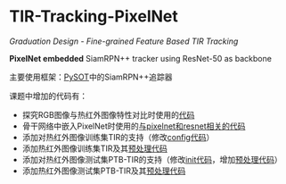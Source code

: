 # TIR-Tracking-PixelNet
*Graduation Design - Fine-grained Feature Based TIR Tracking*

**PixelNet embedded** SiamRPN++ tracker using ResNet-50 as backbone

主要使用框架：[PySOT](https://github.com/STVIR/pysot)中的SiamRPN++追踪器

课题中增加的代码有：
 - 探究RGB图像与热红外图像特性对比时使用的[代码](https://github.com/HanlynnKe/TIR-Tracking/tree/master/paper-steps)
 - 骨干网络中嵌入PixelNet时使用的[与pixelnet和resnet相关的代码](https://github.com/HanlynnKe/TIR-Tracking/tree/master/pysot/pysot/models/backbone)
 - 添加对热红外图像训练集TIR的支持（修改[config代码](https://github.com/HanlynnKe/TIR-Tracking/blob/master/pysot/pysot/core/config.py)）
 - 添加热红外图像训练集TIR及其[预处理代码](https://github.com/HanlynnKe/TIR-Tracking/tree/master/pysot/training_dataset/tir)
 - 添加对热红外图像测试集PTB-TIR的支持（修改[init代码](https://github.com/HanlynnKe/TIR-Tracking/blob/master/pysot/toolkit/datasets/__init__.py)，增加[预处理代码](https://github.com/HanlynnKe/TIR-Tracking/blob/master/pysot/toolkit/datasets/ptbtir.py)）
 - 添加热红外图像测试集PTB-TIR及其[预处理代码](https://github.com/HanlynnKe/TIR-Tracking/tree/master/pysot/testing_dataset/PTBTIR)
